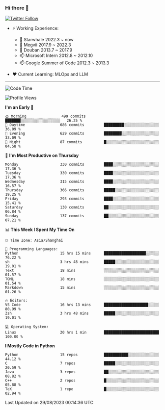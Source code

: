### Hi there 👋

[![Twitter Follow](https://img.shields.io/twitter/follow/tianweidut?style=social)](https://twitter.com/tianweidut)

- ⚡ Working Experience:
  - 🔭 Starwhale 2022.3 ~ now
  - 🌱 Megvii 2017.9 ~ 2022.3
  - 🌱 Douban 2013.7 ~ 2017.9
  - 📫 Microsoft Intern 2012.8 ~ 2012.10
  - 📫 Google Summer of Code 2012.3 ~ 2013.3

- ❤️ Current Learning: MLOps and LLM

---
<!--START_SECTION:waka-->
![Code Time](http://img.shields.io/badge/Code%20Time-4%2C428%20hrs%2022%20mins-blue)

![Profile Views](http://img.shields.io/badge/Profile%20Views-2-blue)

**I'm an Early 🐤** 

```text
🌞 Morning                499 commits         ███████░░░░░░░░░░░░░░░░░░   26.25 % 
🌆 Daytime                686 commits         █████████░░░░░░░░░░░░░░░░   36.09 % 
🌃 Evening                629 commits         ████████░░░░░░░░░░░░░░░░░   33.09 % 
🌙 Night                  87 commits          █░░░░░░░░░░░░░░░░░░░░░░░░   04.58 % 
```
📅 **I'm Most Productive on Thursday** 

```text
Monday                   330 commits         ████░░░░░░░░░░░░░░░░░░░░░   17.36 % 
Tuesday                  330 commits         ████░░░░░░░░░░░░░░░░░░░░░   17.36 % 
Wednesday                315 commits         ████░░░░░░░░░░░░░░░░░░░░░   16.57 % 
Thursday                 366 commits         █████░░░░░░░░░░░░░░░░░░░░   19.25 % 
Friday                   293 commits         ████░░░░░░░░░░░░░░░░░░░░░   15.41 % 
Saturday                 130 commits         ██░░░░░░░░░░░░░░░░░░░░░░░   06.84 % 
Sunday                   137 commits         ██░░░░░░░░░░░░░░░░░░░░░░░   07.21 % 
```


📊 **This Week I Spent My Time On** 

```text
🕑︎ Time Zone: Asia/Shanghai

💬 Programming Languages: 
Python                   15 hrs 15 mins      ███████████████████░░░░░░   76.22 % 
sh                       3 hrs 48 mins       █████░░░░░░░░░░░░░░░░░░░░   19.01 % 
Text                     18 mins             ░░░░░░░░░░░░░░░░░░░░░░░░░   01.57 % 
TOML                     18 mins             ░░░░░░░░░░░░░░░░░░░░░░░░░   01.54 % 
Markdown                 15 mins             ░░░░░░░░░░░░░░░░░░░░░░░░░   01.26 % 

🔥 Editors: 
VS Code                  16 hrs 13 mins      ████████████████████░░░░░   80.99 % 
Zsh                      3 hrs 48 mins       █████░░░░░░░░░░░░░░░░░░░░   19.01 % 

💻 Operating System: 
Linux                    20 hrs 1 min        █████████████████████████   100.00 % 
```

**I Mostly Code in Python** 

```text
Python                   15 repos            ███████████░░░░░░░░░░░░░░   44.12 % 
C                        7 repos             █████░░░░░░░░░░░░░░░░░░░░   20.59 % 
Java                     3 repos             ██░░░░░░░░░░░░░░░░░░░░░░░   08.82 % 
C++                      2 repos             █░░░░░░░░░░░░░░░░░░░░░░░░   05.88 % 
TeX                      1 repo              █░░░░░░░░░░░░░░░░░░░░░░░░   02.94 % 
```




 Last Updated on 29/08/2023 00:14:36 UTC
<!--END_SECTION:waka-->

